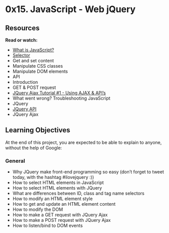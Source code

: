 # 0x15. JavaScript - Web jQuery

## Resources
**Read or watch:**

* [What is JavaScript?](https://developer.mozilla.org/en-US/docs/Learn/JavaScript/First_steps/What_is_JavaScript)
* [Selector](https://jquery-tutorial.net/dom-manipulation/the-append-and-prepend-methods/)
* Get and set content
* Manipulate CSS classes
* Manipulate DOM elements
* API
* Introduction
* GET & POST request
* [JQuery Ajax Tutorial #1 - Using AJAX & API’s](https://m.youtube.com/watch?v=fEYx8dQr_cQ)
* What went wrong? Troubleshooting JavaScript
* JQuery
* [JQuery API](https://api.jquery.com/)
* JQuery Ajax

## Learning Objectives
At the end of this project, you are expected to be able to explain to anyone, without the help of Google:

### General
* Why JQuery make front-end programming so easy (don’t forget to tweet today, with the hashtag #ilovejquery :))
* How to select HTML elements in JavaScript
* How to select HTML elements with JQuery
* What are differences between ID, class and tag name selectors
* How to modify an HTML element style
* How to get and update an HTML element content
* How to modify the DOM
* How to make a GET request with JQuery Ajax
* How to make a POST request with JQuery Ajax
* How to listen/bind to DOM events
